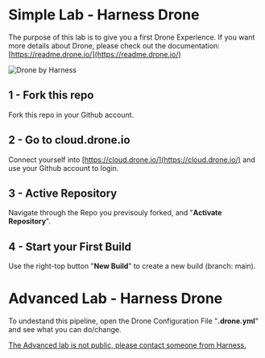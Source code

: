 # Simple Lab - Harness Drone
The purpose of this lab is to give you a first Drone Experience.
If you want more details about Drone, please check out the documentation: [https://readme.drone.io/](https://readme.drone.io/)

![Drone by Harness](https://github.com/ecointet/Drone-Lab/raw/main/dronebyharness.png)

## 1 - Fork this repo
Fork this repo in your Github account.

## 2 - Go to cloud.drone.io

Connect yourself into [https://cloud.drone.io/](https://cloud.drone.io/) and use your Github account to login.

## 3 - Active Repository

Navigate through the Repo you previsouly forked, and "**Activate Repository**".

## 4 - Start your First Build

Use the right-top button "**New Build**" to create a new build (branch: main).

# Advanced Lab - Harness Drone

To undestand this pipeline, open the Drone Configuration File "**.drone.yml**" and see what you can do/change.

[The Advanced lab is not public, please contact someone from Harness.
](https://harness.atlassian.net/wiki/spaces/SE/pages/1917813282/Drone.io+-+The+Very+First+Lab)